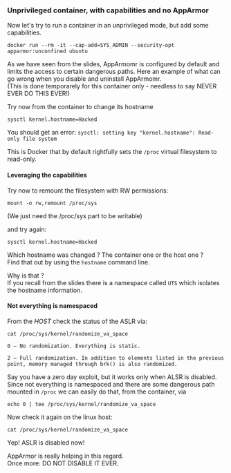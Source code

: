 ### Unprivileged container, with capabilities and no AppArmor

Now let's try to run a container in an unprivileged mode, but add some capabilities.  

```
docker run --rm -it --cap-add=SYS_ADMIN --security-opt apparmor:unconfined ubuntu
```

As we have seen from the slides, AppArmomr is configured by default and limits the access to certain dangerous paths.
Here an example of what can go wrong when you disable and uninstall AppArmomr.  
(This is done temporarely for this container only - needless to say NEVER EVER DO THIS EVER!)

Try now from the container to change its hostname

```
sysctl kernel.hostname=Hacked
```

You should get an error: `sysctl: setting key "kernel.hostname": Read-only file system`

This is Docker that by default rightfully sets the `/proc` virtual filesystem to read-only.  

#### Leveraging the capabilities

Try now to remount the filesystem with RW permissions:

```
mount -o rw,remount /proc/sys
```

(We just need the /proc/sys part to be writable)

and try again:  

```
sysctl kernel.hostname=Hacked
```

Which hostname was changed ? The container one or the host one ?  
Find that out by using the `hostname` command line.  

Why is that ?  
If you recall from the slides there is a namespace called `UTS` which isolates the hostname information.

#### Not everything is namespaced

From the *HOST* check the status of the ASLR via: 

```
cat /proc/sys/kernel/randomize_va_space

0 – No randomization. Everything is static.

2 – Full randomization. In addition to elements listed in the previous point, memory managed through brk() is also randomized.
```

Say you have a zero day exploit, but it works only when ALSR is disabled.  
Since not everything is namespaced and there are some dangerous path mounted in `/proc` we can easily do that, from the container, via  

```
echo 0 | tee /proc/sys/kernel/randomize_va_space
```

Now check it again on the linux host:

```
cat /proc/sys/kernel/randomize_va_space
```

Yep! ASLR is disabled now!

AppArmor is really helping in this regard.  
Once more: DO NOT DISABLE IT EVER.


